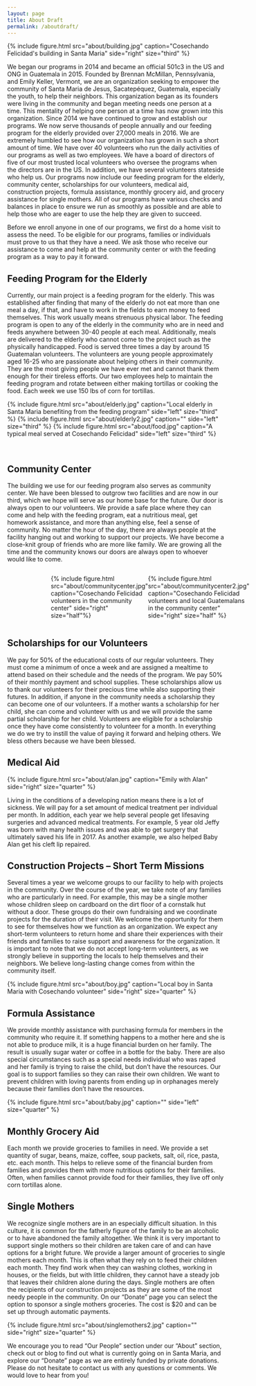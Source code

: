 ```yaml
---
layout: page
title: About Draft
permalink: /aboutdraft/
---
```


{% include figure.html src="about/building.jpg" caption="Cosechando Felicidad's building in Santa Maria" side="right" size="third" %}

We began our programs in 2014 and became an official 501c3 in the US and ONG in Guatemala in 2015.
Founded by Brennan McMillan, Pennsylvania, and Emily Keller, Vermont, we are an organization seeking
to empower the community of Santa Maria de Jesus, Sacatepéquez, Guatemala, especially the youth, to
help their neighbors. This organization began as its founders were living in the community and began
meeting needs one person at a time. This mentality of helping one person at a time has now grown into
this organization. Since 2014 we have continued to grow and establish our programs. We now serve
thousands of people annually and our feeding program for the elderly provided over 27,000 meals in 2016. 
We are extremely humbled to see how our organization has grown in such a short amount of
time. We have over 40 volunteers who run the daily activities of our programs as well as two employees.
We have a board of directors of five of our most trusted local volunteers who oversee the programs
when the directors are in the US. In addition, we have several volunteers stateside who help us. Our
programs now include our feeding program for the elderly, community center, scholarships for our
volunteers, medical aid, construction projects, formula assistance, monthly grocery aid, and grocery
assistance for single mothers. All of our programs have various checks and balances in place to ensure
we run as smoothly as possible and are able to help those who are eager to use the help they are given
to succeed.

<!--{% include figure.html src="about/group.jpg" caption="Co-founder Emily Keller with volunteers Edwin and  Robbin" side="right" size="quarter" %}-->

Before we enroll anyone in one of our programs, we first do a home visit to assess the need. To be
eligible for our programs, families or individuals must prove to us that they have a need. We ask those
who receive our assistance to come and help at the community center or with the feeding program as a
way to pay it forward.

## Feeding Program for the Elderly

Currently, our main project is a feeding program for the elderly. This was established after finding that
many of the elderly do not eat more than one meal a day, if that, and have to work in the fields to earn
money to feed themselves. This work usually means strenuous physical labor. The feeding program is
open to any of the elderly in the community who are in need and feeds anywhere between 30-40
people at each meal. Additionally, meals are delivered to the elderly who cannot come to the project
such as the physically handicapped. Food is served three times a day by around 15 Guatemalan
volunteers. The volunteers are young people approximately aged 16-25 who are passionate about
helping others in their community. They are the most giving people we have ever met and cannot thank
them enough for their tireless efforts. Our two employees help to maintain the feeding program and
rotate between either making tortillas or cooking the food. Each week we use 150 lbs of corn for
tortillas.

{% include figure.html src="about/elderly.jpg" caption="Local elderly in Santa Maria benefiting from the feeding program" side="left" size="third" %}
{% include figure.html src="about/elderly2.jpg" caption="" side="left" size="third" %}
{% include figure.html src="about/food.jpg" caption="A typical meal served at Cosechando Felicidad" side="left" size="third" %}


&nbsp;


## Community Center

The building we use for our feeding program also serves as community center. We have been blessed to
outgrow two facilities and are now in our third, which we hope will serve as our home base for the
future. Our door is always open to our volunteers. We provide a safe place where they can come and
help with the feeding program, eat a nutritious meal, get homework assistance, and more than anything
else, feel a sense of community. No matter the hour of the day, there are always people at the facility
hanging out and working to support our projects. We have become a close-knit group of friends who are
more like family. We are growing all the time and the community knows our doors are always open to
whoever would like to come.

<div style="width: 60%;display: flex;margin: auto;">

{% include figure.html src="about/communitycenter.jpg" caption="Cosechando Felicidad volunteers in the community center" side="right" size="half"%}

{% include figure.html src="about/communitycenter2.jpg" caption="Cosechando Felicidad volunteers and local Guatemalans in the community center" side="right" size="half" %}

</div>

## Scholarships for our Volunteers

We pay for 50% of the educational costs of our regular volunteers. They must come a minimum of once
a week and are assigned a mealtime to attend based on their schedule and the needs of the program.
We pay 50% of their monthly payment and school supplies. These scholarships allow us to thank our
volunteers for their precious time while also supporting their futures. In addition, if anyone in the
community needs a scholarship they can become one of our volunteers. If a mother wants a scholarship
for her child, she can come and volunteer with us and we will provide the same partial scholarship for
her child. Volunteers are eligible for a scholarship once they have come consistently to volunteer for a
month. In everything we do we try to instill the value of paying it forward and helping others. We bless
others because we have been blessed.


## Medical Aid

<!--{% include figure.html src="about/jeffry.jpg" caption="Jeffry" side="left" %}-->
{% include figure.html src="about/alan.jpg" caption="Emily with Alan" side="right" size="quarter" %}

Living in the conditions of a developing nation means there is a lot of sickness. We will pay for a set
amount of medical treatment per individual per month. In addition, each year we help several people
get lifesaving surgeries and advanced medical treatments. For example, 5 year old Jeffy was born with
many health issues and was able to get surgery that ultimately saved his life in 2017. As another
example, we also helped Baby Alan get his cleft lip repaired.

## Construction Projects – Short Term Missions

Several times a year we welcome groups to our facility to help with projects in the community. Over the
course of the year, we take note of any families who are particularly in need. For example, this may be a
single mother whose children sleep on cardboard on the dirt floor of a cornstalk hut without a door.
These groups do their own fundraising and we coordinate projects for the duration of their visit. We
welcome the opportunity for them to see for themselves how we function as an organization. We
expect any short-term volunteers to return home and share their experiences with their friends and
families to raise support and awareness for the organization. It is important to note that we do not
accept long-term volunteers, as we strongly believe in supporting the locals to help themselves and their
neighbors. We believe long-lasting change comes from within the community itself.

{% include figure.html src="about/boy.jpg" caption="Local boy in Santa Maria with Cosechando volunteer" side="right" size="quarter" %}
<!--{% include figure.html src="about/lecker.jpg" caption="Volunteer Courtney Lecker with local baby" side="left" size="third" %}-->
<!--{% include figure.html src="about/girls2.jpg" caption="" side="left" size="third" %}-->

## Formula Assistance

We provide monthly assistance with purchasing formula for members in the community who require it.
If something happens to a mother here and she is not able to produce milk, it is a huge financial burden
on her family. The result is usually sugar water or coffee in a bottle for the baby. There are also special
circumstances such as a special needs individual who was raped and her family is trying to raise the
child, but don’t have the resources. Our goal is to support families so they can raise their own children.
We want to prevent children with loving parents from ending up in orphanages merely because their
families don’t have the resources.

{% include figure.html src="about/baby.jpg" caption="" side="left" size="quarter" %}
<!--{% include figure.html src="about/alan2.jpg" caption="Emily with Alan" side="left" size="quarter" %}-->

## Monthly Grocery Aid

Each month we provide groceries to families in need. We provide a set quantity of sugar, beans, maize,
coffee, soup packets, salt, oil, rice, pasta, etc. each month. This helps to relieve some of the financial
burden from families and provides them with more nutritious options for their families. Often, when
families cannot provide food for their families, they live off only corn tortillas alone.

<!--{% include figure.html src="about/groceries.jpg" caption="Delivering groceries to a family in need" side="left" size="quarter" %}-->
<!--{% include figure.html src="about/groceries2.jpg" caption="" side="left" size="quarter" %}-->

## Single Mothers

We recognize single mothers are in an especially difficult situation. In this culture, it is common for the
fatherly figure of the family to be an alcoholic or to have abandoned the family altogether. We think it is
very important to support single mothers so their children are taken care of and can have options for a
bright future. We provide a larger amount of groceries to single mothers each month. This is often what
they rely on to feed their children each month. They find work when they can washing clothes, working
in houses, or the fields, but with little children, they cannot have a steady job that leaves their children
alone during the days. Single mothers are often the recipients of our construction projects as they are
some of the most needy people in the community. On our “Donate” page you can select the option to
sponsor a single mothers groceries. The cost is $20 and can be set up through automatic payments.

<!--{% include figure.html src="about/singlemothers.jpg" caption="A single mother with her family" side="left" size="quarter" %}-->
{% include figure.html src="about/singlemothers2.jpg" caption="" side="right" size="quarter" %}

We encourage you to read “Our People” section under our “About” section, check out or blog to find
out what is currently going on in Santa Maria, and explore our “Donate” page as we are entirely funded
by private donations. Please do not hesitate to contact us with any questions or comments. We would
love to hear from you!
